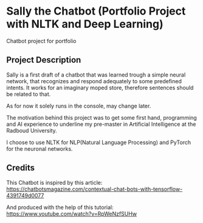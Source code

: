 # Sally the Chatbot (Portfolio Project with NLTK and Deep Learning)
 Chatbot project for portfolio



## Project Description

Sally is a first draft of a chatbot that was learned trough a simple neural network, that recognizes and respond adequately to some predefined intents. It works for an imaginary moped store, therefore sentences should be related to that.

As for now it solely runs in the console, may change later.

The motivation behind this project was to get some first hand, programming and AI experience to underline my pre-master in Artificial Intelligence at the Radboud University.

I choose to use NLTK for NLP(Natural Language Processing) and PyTorch for the neuronal networks.

## Credits

This Chatbot is inspired by this article:
https://chatbotsmagazine.com/contextual-chat-bots-with-tensorflow-4391749d0077

And produced with the help of this tutorial:
https://www.youtube.com/watch?v=RpWeNzfSUHw